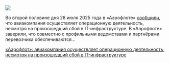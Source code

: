<!--2025-07-28 14:19:32-->
<div class="yb">
  <div class="rss habr"><img src="https://habrastorage.org/getpro/habr/upload_files/141/81c/98e/14181c98e05f240918739e55a8055a16.png" /><p>Во второй половине дня 28 июля 2025 года в «Аэрофлоте» <a href="https://t.me/aeroflot_pr/892" rel="noopener noreferrer nofollow">сообщили</a>, что авиакомпания осуществляет операционную деятельность, несмотря на&nbsp;произошедший сбой в&nbsp;IT‑инфраструктуре. В «Аэрофлоте» заверили, что совместно с профильными ведомствами и партнёрами перевозчика обеспечиваются... <p class="titl"><a href="https://habr.com/ru/news/931774/?utm_source=habrahabr&utm_medium=rss&utm_campaign=931774">«Аэрофлот»: авиакомпания осуществляет операционную деятельность, несмотря на произошедший сбой в IT-инфраструктуре</a></p></div>
</div>
